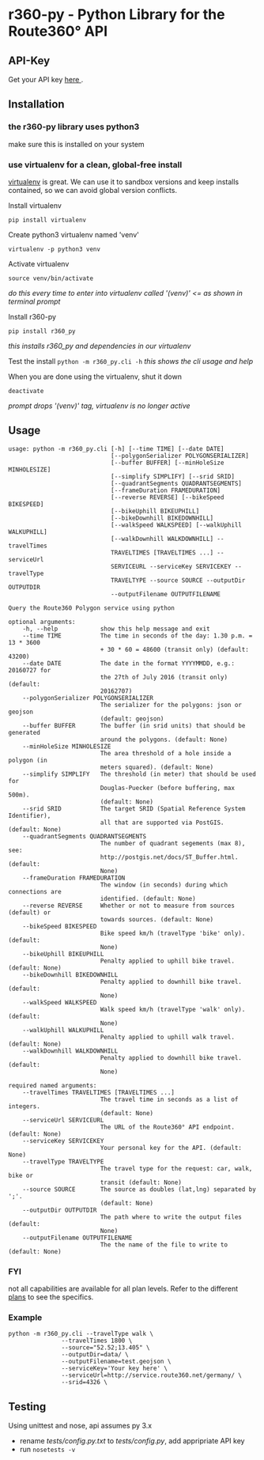 # r360-py - Python Library for the Route360° API

## API-Key
Get your API key [here ](https://developers.route360.net/pricing/).

## Installation
### the r360-py library uses python3
make sure this is installed on your system
### use virtualenv for a clean, global-free install
[virtualenv](http://docs.python-guide.org/en/latest/dev/virtualenvs/) is great. We can use it to sandbox versions and keep installs contained, so we can avoid global version conflicts.

Install virtualenv
```
pip install virtualenv
```

Create python3 virtualenv named 'venv'
```
virtualenv -p python3 venv
```

Activate virtualenv
```
source venv/bin/activate
```
_do this every time to enter into virtualenv called '(venv)' <= as shown in terminal prompt_

Install r360-py
```
pip install r360_py
```
*this installs r360_py and dependencies in our virtualenv*

Test the install
`python -m r360_py.cli -h` _this shows the cli usage and help_

When you are done using the virtualenv, shut it down
```
deactivate
```
_prompt drops '(venv)' tag, virtualenv is no longer active_

## Usage
    usage: python -m r360_py.cli [-h] [--time TIME] [--date DATE]
                                 [--polygonSerializer POLYGONSERIALIZER]
                                 [--buffer BUFFER] [--minHoleSize MINHOLESIZE]
                                 [--simplify SIMPLIFY] [--srid SRID]
                                 [--quadrantSegments QUADRANTSEGMENTS]
                                 [--frameDuration FRAMEDURATION]
                                 [--reverse REVERSE] [--bikeSpeed BIKESPEED]
                                 [--bikeUphill BIKEUPHILL]
                                 [--bikeDownhill BIKEDOWNHILL]
                                 [--walkSpeed WALKSPEED] [--walkUphill WALKUPHILL]
                                 [--walkDownhill WALKDOWNHILL] --travelTimes
                                 TRAVELTIMES [TRAVELTIMES ...] --serviceUrl
                                 SERVICEURL --serviceKey SERVICEKEY --travelType
                                 TRAVELTYPE --source SOURCE --outputDir OUTPUTDIR
                                 --outputFilename OUTPUTFILENAME

    Query the Route360 Polygon service using python

    optional arguments:
        -h, --help            show this help message and exit
        --time TIME           The time in seconds of the day: 1.30 p.m. = 13 * 3600
                              + 30 * 60 = 48600 (transit only) (default: 43200)
        --date DATE           The date in the format YYYYMMDD, e.g.: 20160727 for
                              the 27th of July 2016 (transit only) (default:
                              20162707)
        --polygonSerializer POLYGONSERIALIZER
                              The serializer for the polygons: json or geojson
                              (default: geojson)
        --buffer BUFFER       The buffer (in srid units) that should be generated
                              around the polygons. (default: None)
        --minHoleSize MINHOLESIZE
                              The area threshold of a hole inside a polygon (in
                              meters squared). (default: None)
        --simplify SIMPLIFY   The threshold (in meter) that should be used for
                              Douglas-Puecker (before buffering, max 500m).
                              (default: None)
        --srid SRID           The target SRID (Spatial Reference System Identifier),
                              all that are supported via PostGIS. (default: None)
        --quadrantSegments QUADRANTSEGMENTS
                              The number of quadrant segements (max 8), see:
                              http://postgis.net/docs/ST_Buffer.html. (default:
                              None)
        --frameDuration FRAMEDURATION
                              The window (in seconds) during which connections are
                              identified. (default: None)
        --reverse REVERSE     Whether or not to measure from sources (default) or
                              towards sources. (default: None)
        --bikeSpeed BIKESPEED
                              Bike speed km/h (travelType 'bike' only). (default:
                              None)
        --bikeUphill BIKEUPHILL
                              Penalty applied to uphill bike travel. (default: None)
        --bikeDownhill BIKEDOWNHILL
                              Penalty applied to downhill bike travel. (default:
                              None)
        --walkSpeed WALKSPEED
                              Walk speed km/h (travelType 'walk' only). (default:
                              None)
        --walkUphill WALKUPHILL
                              Penalty applied to uphill walk travel. (default: None)
        --walkDownhill WALKDOWNHILL
                              Penalty applied to downhill bike travel. (default:
                              None)

    required named arguments:
        --travelTimes TRAVELTIMES [TRAVELTIMES ...]
                              The travel time in seconds as a list of integers.
                              (default: None)
        --serviceUrl SERVICEURL
                              The URL of the Route360° API endpoint. (default: None)
        --serviceKey SERVICEKEY
                              Your personal key for the API. (default: None)
        --travelType TRAVELTYPE
                              The travel type for the request: car, walk, bike or
                              transit (default: None)
        --source SOURCE       The source as doubles (lat,lng) separated by ';'.
                              (default: None)
        --outputDir OUTPUTDIR
                              The path where to write the output files (default:
                              None)
        --outputFilename OUTPUTFILENAME
                              The the name of the file to write to (default: None)


### FYI
not all capabilities are available for all plan levels. Refer to the different [plans](https://developers.route360.net/pricing/) to see the specifics.

### Example

    python -m r360_py.cli --travelType walk \
                   --travelTimes 1800 \
                   --source="52.52;13.405" \
                   --outputDir=data/ \
                   --outputFilename=test.geojson \
                   --serviceKey='Your key here' \
                   --serviceUrl=http://service.route360.net/germany/ \
                   --srid=4326 \

## Testing

Using unittest and nose, api assumes py 3.x
- rename _tests/config.py.txt_ to _tests/config.py_, add appripriate API key
- run `nosetests -v`
